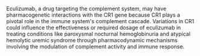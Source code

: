 Eculizumab, a drug targeting the complement system, may have pharmacogenetic interactions with the CR1 gene because CR1 plays a pivotal role in the immune system's complement cascade. Variations in CR1 could influence the effectiveness or required dosage of eculizumab in treating conditions like paroxysmal nocturnal hemoglobinuria and atypical hemolytic uremic syndrome through pharmacodynamic mechanisms involving the modulation of complement activity and immune response.